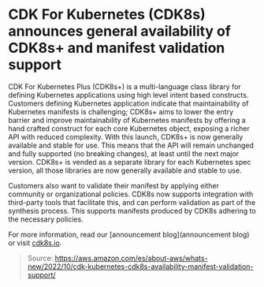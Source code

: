 # CDK For Kubernetes (CDK8s) announces general availability of CDK8s+ and manifest validation support

CDK For Kubernetes Plus (CDK8s+) is a multi-language class library for defining Kubernetes applications using high level intent based constructs. Customers defining Kubernetes application indicate that maintainability of Kubernetes manifests is challenging; CDK8s+ aims to lower the entry barrier and improve maintainability of Kubernetes manifests by offering a hand crafted construct for each core Kubernetes object, exposing a richer API with reduced complexity. With this launch, CDK8s+ is now generally available and stable for use. This means that the API will remain unchanged and fully supported (no breaking changes), at least until the next major version. CDK8s+ is vended as a separate library for each Kubernetes spec version, all those libraries are now generally available and stable to use.

Customers also want to validate their manifest by applying either community or organizational policies. CDK8s now supports integration with third-party tools that facilitate this, and can perform validation as part of the synthesis process. This supports manifests produced by CDK8s adhering to the necessary policies.

For more information, read our [announcement blog](announcement blog) or visit [cdk8s.io](https://cdk8s.io/).

> Source: https://aws.amazon.com/es/about-aws/whats-new/2022/10/cdk-kubernetes-cdk8s-availability-manifest-validation-support/